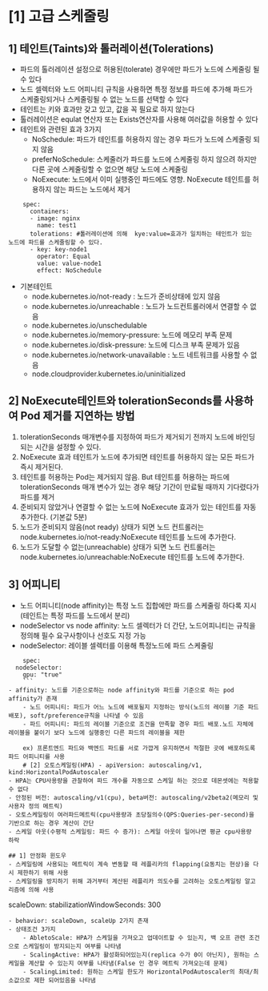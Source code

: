 # [1] 고급 스케줄링
## 1] 테인트(Taints)와 톨러레이션(Tolerations)
- 파드의 톨러레이션 설정으로 허용된(tolerate) 경우에만 파드가 노드에 스케줄링 될 수 있다
- 노드 셀렉터와 노드 어피니티 규칙을 사용하면 특정 정보를 파드에 추가해 파드가 스케줄링되거나 스케줄링될 수 없는 노드를 선택할 수 있다
- 테인트는 키와 효과만 갖고 있고, 값을 꼭 필요로 하지 않는다
- 톨러레이션은 equlat 연산자 또는 Exists연산자를 사용해 여러값을 허용할 수 있다
- 테인트와 관련된 효과 3가지
	- NoSchedule: 파드가 테인트를 허용하지 않는 경우 파드가 노드에 스케줄링 되지 않음
	- preferNoSchedule: 스케줄러가 파드를 노드에 스케줄링 하지 않으려 하지만 다른 곳에 스케줄링할 수 없으면 해당 노드에 스케줄링 
	- NoExecute: 노드에서 이미 실행중인 파드에도 영향. NoExecute 테인트를 허용하지 않는 파드는 노드에서 제거
```
    spec:
      containers:
      - image: nginx
        name: test1
      tolerations: #톨러레이션에 의해  kye:value=효과가 일치하는 테인트가 있는 노드에 파드를 스케줄링할 수 있다.
      - key: key-node1
        operator: Equal
        value: value-node1
        effect: NoSchedule
```
- 기본테인트 
	- node.kubernetes.io/not-ready : 노드가 준비상태에 있지 않음
	- node.kubernetes.io/unreachable : 노드가 노드컨트롤러에서 연결할 수 없음
	- node.kubernetes.io/unschedulable
	- node.kubernetes.io/memory-pressure: 노드에 메모리 부족 문제
	- node.kubernetes.io/disk-pressure: 노드에 디스크 부족 문제가 있음
	- node.kubernetes.io/network-unavailable : 노드 네트워크를 사용할 수 없음
	- node.cloudprovider.kubernetes.io/uninitialized
	
## 2] NoExecute테인트와 tolerationSeconds를 사용하여 Pod 제거를 지연하는 방법

1.	tolerationSeconds 매개변수를 지정하여 파드가 제거되기 전까지 노드에 바인딩되는 시간을 설정할 수 있다. 
2.	NoExecute 효과 테인트가 노드에 추가되면 테인트를 허용하지 않는 모든 파드가 즉시 제거된다.
3.	테인트를 허용하는 Pod는 제거되지 않음. But 테인트를 허용하는 파드에 tolerationSeconds 매개 변수가 있는 경우 해당 기간이 만료될 때까지 기다렸다가 파드를 제거
4.	준비되지 않았거나 연결할 수 없는 노드에 NoExecute 효과가 있는 테인트를 자동 추가한다. (기본값 5분)
5.	노드가 준비되지 않음(not ready) 상태가 되면 노드 컨트롤러는 node.kubernetes.io/not-ready:NoExecute 테인트를 노드에 추가한다. 
6.	노드가 도달할 수 없는(unreachable) 상태가 되면 노드 컨트롤러는 
node.kubernetes.io/unreachable:NoExecute 테인트를 노드에 추가한다.

## 3] 어피니티
- 노드 어피니티(node affinity)는 특정 노드 집합에만 파드를 스케줄링 하다록 지시(테인트는 특정 파드를 노드에서 분리)
- nodeSelector vs node affinity: 노드 셀렉터가 더 간단, 노드어피니티는 규칙을 정의해 필수 요구사항이나 선호도 지정 가능
- nodeSelector: 레이블 셀렉터를 이용해 특정노드에 파드 스케줄링
```
	spec:
  nodeSelector:
	gpu: "true"
	```
- affinity: 노드를 기준으로하는 node affinity와 파드를 기준으로 하는 pod affinity가 존재
	- 노드 어피니티: 파드가 어느 노드에 배포될지 지정하는 방식(노드의 레이블 기준 파드 배포), soft/preference규칙을 나타낼 수 있음
	- 파드 어피니티: 파드의 레이블 기준으로 조건을 만족할 경우 파드 배포.노드 자체에 레이블을 붙이기 보다 노드에 실행중인 다른 파드의 레이블을 제한
	
	ex) 프론트엔드 파드와 백엔드 파드를 서로 가깝게 유지하면서 적절한 곳에 배포하도록 파드 어피니티를 사용
	# [2] 오토스케일링(HPA) - apiVersion: autoscaling/v1, kind:HorizontalPodAutoscaler
- HPA는 CPU사용량을 관찰하여 파드 개수를 자동으로 스케일 하는 것으로 데몬셋에는 적용할 수 없다
- 안정된 버전: autoscaling/v1(cpu), beta버전: autoscaling/v2beta2(메모리 및 사용자 정의 메트릭)
- 오토스케일링이 여러파드메트릭(cpu사용량과 초당질의수(QPS:Queries-per-second)을 기반으로 하는 경우 계산이 간단
- 스케일 아웃(수평적 스케일링: 파드 수 증가): 스케일 아웃이 일어나면 평균 cpu사용량 하락

## 1] 안정화 윈도우
- 스케일링에 사용되는 메트릭이 계속 변동할 때 레플리카의 flapping(요동치는 현상)을 다시 제한하기 위해 사용
- 스케일링을 방지하기 위해 과거부터 계산된 레플리카 의도수를 고려하는 오토스케일링 알고리즘에 의해 사용
``` 
scaleDown:
  stabilizationWindowSeconds: 300
```
- behavior: scaleDown, scaleUp 2가지 존재
- 상태조건 3가지
	- AbletoScale: HPA가 스케일을 가져오고 업데이트할 수 있는지, 백 오프 관련 조건으로 스케일링이 방지되는지 여부를 나타냄
	- ScalingActive: HPA가 활성화되어있는지(replica 수가 0이 아닌지), 원하는 스케일을 계산할 수 있는지 여부를 나타냄(False 인 경우 메트릭 가져오는데 문제)
	- ScalingLimited: 원하는 스케일 한도가 HorizontalPodAutoscaler의 최대/최소값으로 제한 되어있음을 나타냄
